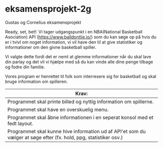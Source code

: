 # eksamensprojekt-2g
Gustas og Cornelius eksamensprojekt

Ready, set, bet!:
Vi tager udgangspunkt i en NBA(National Basketball Asociation) API (https://www.balldontlie.io/) som du kan søge op på hvis du er i tvivl om noget information, vi vil have den til at give statistiker og informationer om den givne basketball spiller.

Vi valgte dette fordi det er nemt at glemme informationer når du skal lave din parlay og det vil vi hjælpe med så du kan vinde alle dine penge tilbage og fodre din familie.

Vores program er henrettet til folk som interresere sig for basketball og skal bruge information om spilleren.

| Krav:                                                                                                             	|
|-------------------------------------------------------------------------------------------------------------------	|
| Programmet skal printe billed og nyttig information om spillerne.                                                 	|
| Programmet skal have en overskuelig menu.                                                                         	|
| Programmet skal åbne informationen i en seperat konsol med et fedt layout.                                        	|
| Programmet skal kunne hive information ud af API'et som du vælger at søge efter (fx. hold, ppg, statistiker osv.) 	|  

